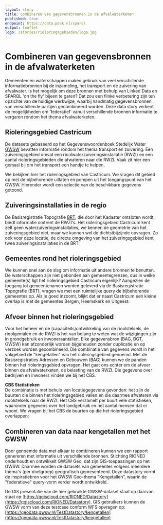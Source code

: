 ```yaml
---
layout: story
title: Combineren van gegevensbronnen in de afvalwaterketen
published: true
endpoint: https://data.pdok.nl/sparql
output: leaflet
logo: /stories/rioleringsgebieden/logo.jpg
---
```


# Combineren van gegevensbronnen in de afvalwaterketen

Gemeenten en waterschappen maken gebruik van veel verschillende informatiebronnen bij de inzameling, het transport en de zuivering van afvalwater. Is het mogelijk om deze bronnen met behulp van Linked Data en SPARQL 'on the fly' bijeen te garen? Dat zou een flinke verbetering zijn ten opzichte van de huidige werkwijze, waarbij handmatig gegevensbronnen van verschillende partijen gecombineerd worden. Deze data story verkent de mogelijkheden om 'federatief' vanuit verschillende bronnen informatie te vergaren rondom het thema afvalwaterketen.

## Rioleringsgebied Castricum 
De datasets gebaseerd op het Gegevenswoordenboek Stedelijk Water [GWSW](https://data.gwsw.nl) bevatten informatie rondom het thema transport en zuivering.
Een zuiveringsgebied omvat een rioolwaterzuiveringsinstallatie (RWZI) en een aantal rioleringsgebieden die afwateren naar die RWZI. Vaak zit hier een gemaal bij om het transport een handje te helpen. 

We bekijken hier het rioleringsgebied van Castricum. We vragen dit gebied op met de bijbehorende uitlaten en pompen uit het toegangspunt van het GWSW. Hieronder wordt een selectie van de beschikbare gegevens getoond.

<div data-query
     data-query-endpoint="https://data.pdok.nl/sparql"
     data-query-sparql="rioleringsgebied.rq">
</div>

## Zuiveringsinstallaties in de regio
De Basisregistratie Topografie [BRT](https://brt.basisregistraties.overheid.nl), die door het Kadaster ontsloten wordt, biedt informatie omtrent de RWZI's. Het rioleringsgebied Castricum kent zelf geen waterzuiveringsinstallaties, we kennen de geometrie van het zuiveringsgebied niet, maar we kunnen wel de dichtstbijzijnde opvragen. 
Zo ook voor deze locatie, de directe omgeving van het zuiveringsgebied kent twee zuiveringsinstallaties in de BRT:

<div data-query
     data-query-endpoint="https://data.pdok.nl/sparql"
     data-query-sparql="zuiveringsinstallaties-in-buurt-van-gebied.rq">
</div>

## Gemeentes rond het rioleringsgebied
We kunnen snel aan de slag om informatie uit andere bronnen te benutten. De waterschappen zijn niet gebonden aan gemeentegrenzen, dus in welke gemeente(s) ligt het rioleringsgebied Castricum eigenlijk? 
Aangezien de toegang tot gemeentenamen worden geleverd via de Basisregistratie Topografie (BRT), vragen we met een ruimtelijke query de bijbehorende gemeentes op. 
Als je goed inzoomt, blijkt dat er naast Castricum een kleine overlap is met de gemeentes Bergen, Heemskerk en Uitgeest:

<div data-query
     data-query-endpoint="https://data.pdok.nl/sparql"
     data-query-sparql="gemeentes-bij-regio.rq">
</div>


<!-- Woonplaatsen en panden voegen niet zo veel toe, de BRT-connectie is aangetoond met de vorige query
## Woonplaatsen rond het rioleringsgebied
Gewapend met de kennis over de gemeentes rond het rioleringsgebied kunnen we nu de bijbehorende plaatsnamen opvragen. Dit doen we door een kleine buffer (in oranje) om de gemeente te leggen en alleen die woonplaatsgebieden te selecteren die hier volledig binnen vallen. Het gaat om enkel Castricum, wat Bakkum (volgens de BAG) omvat:

<div data-query
     data-query-endpoint="https://data.pdok.nl/sparql"
     data-query-sparql="woonplaatsen-in-rioleringsgebied.rq">
</div>

## Panden in het rioleringsgebied
Vanuit de Basisregistraties Adressen en Gebouwen (BAG) zouden we nu kunnen opvragen hoeveel panden er binnen het rioleringsgebied vallen. We moeten de panden in de BAG eerst administratief beperken tot de woonplaatsen waarin deze liggen, vervolgens kunnen we geografisch filteren. Het blijkt te gaan om bijna 17000 panden:

<div data-query
     data-query-endpoint="https://data.pdok.nl/sparql"
     data-query-sparql="panden-in-rioleringsgebied.rq">
</div>
-->

## Afvoer binnen het rioleringsgebied 
Voor het beheer en de (capaciteits)ontwikkeling van de rioolstelsels, de rioolgemalen en de RWZI is het van belang te weten wat de wijzigingen zijn in grondgebruik en inwoneraantallen.
Elke gegevensbron (BAG, BGT, GWSW) kan afzonderlijk worden bijgehouden zonder duplicatie en op verzoek worden gecombineerd. Die combinatie van gegevens wordt in het vakgebied de "kengetallen" van het rioleringsgebied genoemd. 
Met de Basisregistraties Adressen en Gebouwen (BAG) kunnen we de panden binnen het rioleringsgebied opvragen. Het gaat ons echter om de afvoer binnen de afvalwaterketen, de belasting van de RWZI. Die gegevens over bedrijven en inwoners vinden we bij het CBS.

**CBS Statistieken**  
De combinatie is met behulp van locatiegegevens gevonden: het zijn de buurten die binnen het rioleringsgebied vallen en die daarmee afwateren via rioolstelsels naar de RWZI. 
Het CBS verzamelt per buurt vele statistieken, waaronder gegevens over het landgebruik en het aantal mensen dat er woont. We vragen bij het CBS de buurten op die het rioleringsgebied overlappen:

<div data-query
     data-query-endpoint="https://betalinkeddata.cbs.nl/sparql"
     data-query-sparql="buurten-in-rioleringsgebied.rq">
</div>


## Combineren van data naar kengetallen met het GWSW
Door genoemde data met elkaar te combineren kunnen we een rapport genereren met informatie uit verschillende bronnen. 
Stichting RIONED onderhoudt en ontwikkelt GWSW Geo, dat zijn GIS-toepassingen op het GWSW. Daarmee worden de datasets van gemeentes volgens meerdere thema's (per doelgroep) geografisch gepresenteerd. 
Deze datastory vormt de inspiratiebron voor het GWSW Geo-thema "Kengetallen", waarin de "federatieve" query-vorm verder wordt ontwikkeld.

De GIS presentatie van de hier gebruikte GWSW-dataset staat op daarvan staat op [https://qgiscloud.com/RIONED/Datastory](https://qgiscloud.com/RIONED/Datastory).
GIS gebruikers kunnen de GWSW vorm van deze testcase conform WFS opvragen op: [https://geodata.gwsw.nl/TestDatastory/kengetallen](https://geodata.gwsw.nl/TestDatastory/kengetallen)

<!-- div data-query
     data-query-endpoint="https://sparql.gwsw.nl/repositories/TestDatastory"
     data-query-sparql="kengetallen.rq">
</div -->



